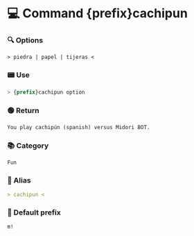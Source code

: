 # 💻 Command {prefix}cachipun

### 🔍 Options
```
> piedra | papel | tijeras <
```

### 📟 Use
```css
> {prefix}cachipun option
```

### 🟢 Return
```md
You play cachipún (spanish) versus Midori BOT.
```

### 📚 Category
```md
Fun
```

### 📜 Alias
```md
> cachipun <
```

### 🤖 Default prefix
```css
m!
```